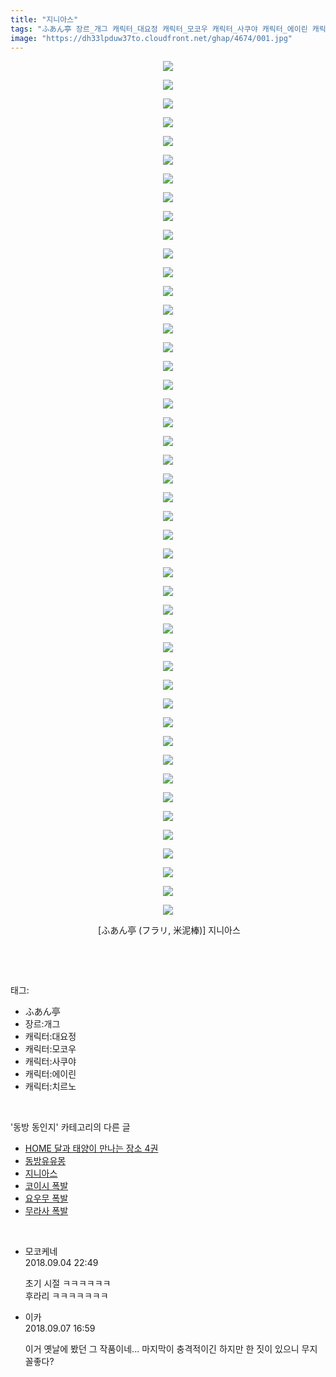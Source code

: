 ```yaml
---
title: "지니아스"
tags: "ふあん亭 장르_개그 캐릭터_대요정 캐릭터_모코우 캐릭터_사쿠야 캐릭터_에이린 캐릭터_치르노 フラリ 米泥棒 동방_동인지"
image: "https://dh33lpduw37to.cloudfront.net/ghap/4674/001.jpg"
---
```

<div class="article">
<p style="text-align: center; clear: none; float: none;"><img src="{{ site.imgserver2 }}/ghap/4674/001.jpg"/></p>
<p style="text-align: center; clear: none; float: none;"><img src="{{ site.imgserver2 }}/ghap/4674/002.jpg"/></p>
<p style="text-align: center; clear: none; float: none;"><img src="{{ site.imgserver2 }}/ghap/4674/003.jpg"/></p>
<p style="text-align: center; clear: none; float: none;"><img src="{{ site.imgserver2 }}/ghap/4674/004.jpg"/></p>
<p style="text-align: center; clear: none; float: none;"><img src="{{ site.imgserver2 }}/ghap/4674/005.jpg"/></p>
<p style="text-align: center; clear: none; float: none;"><img src="{{ site.imgserver2 }}/ghap/4674/006.jpg"/></p>
<p style="text-align: center; clear: none; float: none;"><img src="{{ site.imgserver2 }}/ghap/4674/007.jpg"/></p>
<p style="text-align: center; clear: none; float: none;"><img src="{{ site.imgserver2 }}/ghap/4674/008.jpg"/></p>
<p style="text-align: center; clear: none; float: none;"><img src="{{ site.imgserver2 }}/ghap/4674/009.jpg"/></p>
<p style="text-align: center; clear: none; float: none;"><img src="{{ site.imgserver2 }}/ghap/4674/010.jpg"/></p>
<p style="text-align: center; clear: none; float: none;"><img src="{{ site.imgserver2 }}/ghap/4674/011.jpg"/></p>
<p style="text-align: center; clear: none; float: none;"><img src="{{ site.imgserver2 }}/ghap/4674/012.jpg"/></p>
<p style="text-align: center; clear: none; float: none;"><img src="{{ site.imgserver2 }}/ghap/4674/013.jpg"/></p>
<p style="text-align: center; clear: none; float: none;"><img src="{{ site.imgserver2 }}/ghap/4674/014.jpg"/></p>
<p style="text-align: center; clear: none; float: none;"><img src="{{ site.imgserver2 }}/ghap/4674/015.jpg"/></p>
<p style="text-align: center; clear: none; float: none;"><img src="{{ site.imgserver2 }}/ghap/4674/016.jpg"/></p>
<p style="text-align: center; clear: none; float: none;"><img src="{{ site.imgserver2 }}/ghap/4674/017.jpg"/></p>
<p style="text-align: center; clear: none; float: none;"><img src="{{ site.imgserver2 }}/ghap/4674/018.jpg"/></p>
<p style="text-align: center; clear: none; float: none;"><img src="{{ site.imgserver2 }}/ghap/4674/019.jpg"/></p>
<p style="text-align: center; clear: none; float: none;"><img src="{{ site.imgserver2 }}/ghap/4674/020.jpg"/></p>
<p style="text-align: center; clear: none; float: none;"><img src="{{ site.imgserver2 }}/ghap/4674/021.jpg"/></p>
<p style="text-align: center; clear: none; float: none;"><img src="{{ site.imgserver2 }}/ghap/4674/022.jpg"/></p>
<p style="text-align: center; clear: none; float: none;"><img src="{{ site.imgserver2 }}/ghap/4674/023.jpg"/></p>
<p style="text-align: center; clear: none; float: none;"><img src="{{ site.imgserver2 }}/ghap/4674/024.jpg"/></p>
<p style="text-align: center; clear: none; float: none;"><img src="{{ site.imgserver2 }}/ghap/4674/025.jpg"/></p>
<p style="text-align: center; clear: none; float: none;"><img src="{{ site.imgserver2 }}/ghap/4674/026.jpg"/></p>
<p style="text-align: center; clear: none; float: none;"><img src="{{ site.imgserver2 }}/ghap/4674/027.jpg"/></p>
<p style="text-align: center; clear: none; float: none;"><img src="{{ site.imgserver2 }}/ghap/4674/028.jpg"/></p>
<p style="text-align: center; clear: none; float: none;"><img src="{{ site.imgserver2 }}/ghap/4674/029.jpg"/></p>
<p style="text-align: center; clear: none; float: none;"><img src="{{ site.imgserver2 }}/ghap/4674/030.jpg"/></p>
<p style="text-align: center; clear: none; float: none;"><img src="{{ site.imgserver2 }}/ghap/4674/031.jpg"/></p>
<p style="text-align: center; clear: none; float: none;"><img src="{{ site.imgserver2 }}/ghap/4674/032.jpg"/></p>
<p style="text-align: center; clear: none; float: none;"><img src="{{ site.imgserver2 }}/ghap/4674/033.jpg"/></p>
<p style="text-align: center; clear: none; float: none;"><img src="{{ site.imgserver2 }}/ghap/4674/034.jpg"/></p>
<p style="text-align: center; clear: none; float: none;"><img src="{{ site.imgserver2 }}/ghap/4674/035.jpg"/></p>
<p style="text-align: center; clear: none; float: none;"><img src="{{ site.imgserver2 }}/ghap/4674/036.jpg"/></p>
<p style="text-align: center; clear: none; float: none;"><img src="{{ site.imgserver2 }}/ghap/4674/037.jpg"/></p>
<p style="text-align: center; clear: none; float: none;"><img src="{{ site.imgserver2 }}/ghap/4674/038.jpg"/></p>
<p style="text-align: center; clear: none; float: none;"><img src="{{ site.imgserver2 }}/ghap/4674/039.jpg"/></p>
<p style="text-align: center; clear: none; float: none;"><img src="{{ site.imgserver2 }}/ghap/4674/040.jpg"/></p>
<p style="text-align: center; clear: none; float: none;"><img src="{{ site.imgserver2 }}/ghap/4674/041.jpg"/></p>
<p style="text-align: center; clear: none; float: none;"><img src="{{ site.imgserver2 }}/ghap/4674/042.jpg"/></p>
<p style="text-align: center; clear: none; float: none;"><img src="{{ site.imgserver2 }}/ghap/4674/043.jpg"/></p>
<p style="text-align: center; clear: none; float: none;"><img src="{{ site.imgserver2 }}/ghap/4674/044.jpg"/></p>
<p style="text-align: center; clear: none; float: none;"><img src="{{ site.imgserver2 }}/ghap/4674/045.jpg"/></p>
<p style="text-align: center; clear: none; float: none;"><img src="{{ site.imgserver2 }}/ghap/4674/046.jpg"/></p>
<p style="text-align: center; clear: none; float: none;"> [ふあん亭 (フラリ, 米泥棒)] 지니아스</p>
<p><br/></p>
</div><br/>
<div class="tagTrail">
<p>태그: </p>
<ul>
<li>ふあん亭</li>
<li>장르:개그</li>
<li>캐릭터:대요정</li>
<li>캐릭터:모코우</li>
<li>캐릭터:사쿠야</li>
<li>캐릭터:에이린</li>
<li>캐릭터:치르노</li>
</ul>
</div><br/>
<div class="another">
<p>'동방 동인지' 카테고리의 다른 글</p>
<ul>
<li><a href="/ghap_4680">HOME 달과 태양이 만나는 장소 4권</a></li>
<li><a href="/ghap_4675">동방유유몽</a></li>
<li><a href="/ghap_4674">지니아스</a></li>
<li><a href="/ghap_4673">코이시 폭발</a></li>
<li><a href="/ghap_4672">요우무 폭발</a></li>
<li><a href="/ghap_4671">무라사 폭발</a></li>
</ul>
</div><br/>
<div class="cb_module cb_fluid">
<div class="cb_wrt cb_profile">
<div class="comment">
<ul>
<li class="cb_thumb_off" id="comment15326153">
<div class="cb_comment_area">
<div class="cb_info_area">
<div class="cb_section">
<span class="cb_nick_name">모코케네</span>
</div>
<div class="cb_section">
<span class="cb_date">2018.09.04 22:49 </span>
</div>
</div>
<div class="cb_dsc_comment">
<p class="cb_dsc">
											초기 시절 ㅋㅋㅋㅋㅋㅋ<br/>
후라리 ㅋㅋㅋㅋㅋㅋㅋ<br/>
</p>
</div>
</div></li>
<li class="cb_thumb_off" id="comment15327777">
<div class="cb_comment_area">
<div class="cb_info_area">
<div class="cb_section">
<span class="cb_nick_name">이카</span>
</div>
<div class="cb_section">
<span class="cb_date">2018.09.07 16:59 </span>
</div>
</div>
<div class="cb_dsc_comment">
<p class="cb_dsc">
											이거 옛날에 봤던 그 작품이네... 마지막이 충격적이긴 하지만 한 짓이 있으니 무지 꼴좋다?
										</p>
</div>
</div></li>
</ul>
</div>
</div><!-- commentList close -->
</div><br/>
